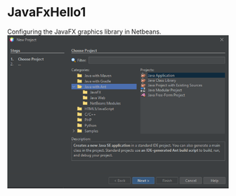 # JavaFxHello1
Configuring the JavaFX graphics library in Netbeans.
![Create New Project](https://github.com/tnsr1/JavaFxHello1/blob/main/images/NewProject.png)
